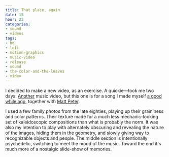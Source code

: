 ```yaml
---
title: That place, again
date: 15
hour: 22
categories:
- sound
- videos
tags:
- hd
- lofi
- motion-graphics
- music-video
- release
- sound
- the-color-and-the-leaves
- video
---
```


<VideoEmbed service="vimeo" id="9476412" width="500" height="281" />

I decided to make a new video, as an exercise. A quickie—took me two days. [Another](http://blog.agj.cl/2009/01/volcano/) music video, but this one is for a song I made myself [a good while ago](http://blog.agj.cl/2008/12/the-color-and-the-leaves/), together with [Matt Peter](http://www.fireandrobot.com/).

I used a few family photos from the late eighties, playing up their graininess and color patterns. Their texture made for a much less mechanic-looking set of kaleidoscopic compositions than what is probably the norm. It was also my intention to play with alternately obscuring and revealing the nature of the images, hiding them in the geometry, and slowly giving way to recognizable objects and people. The middle section is intentionally psychedelic, switching to meet the mood of the music. Toward the end it's much more of a nostalgic slide-show of memories.
